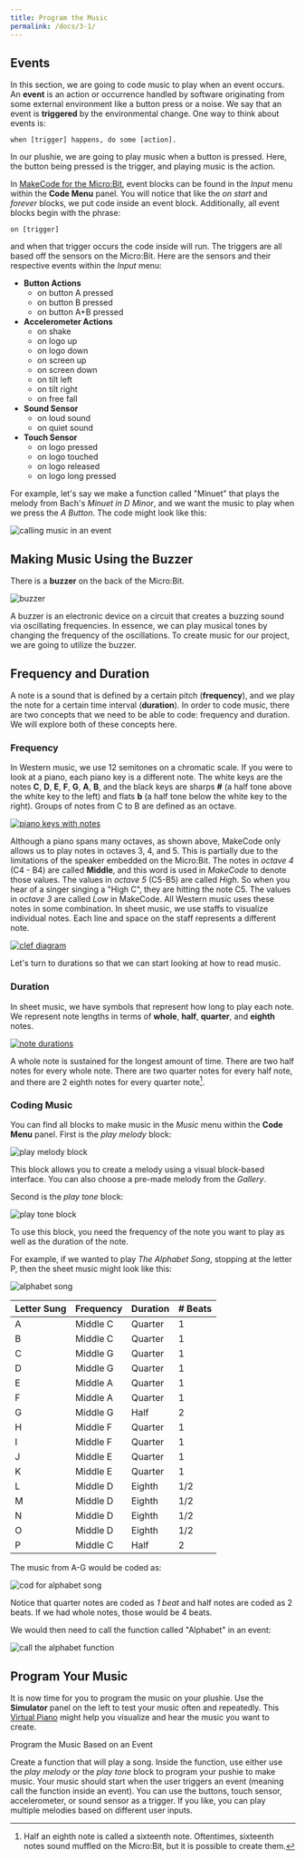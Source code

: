 ```yaml
---
title: Program the Music
permalink: /docs/3-1/
---
```

## Events
In this section, we are going to code music to play when an event occurs. An **event** is an action or occurrence handled by software originating from some external environment like a button press or a noise. We say that an event is **triggered** by the environmental change. One way to think about events is:

```
when [trigger] happens, do some [action].
```

In our plushie, we are going to play music when a button is pressed. Here, the button being pressed is the trigger, and playing music is the action.

In [MakeCode for the Micro:Bit](https://makecode.microbit.org/), event blocks can be found in the *Input* menu within the **Code Menu** panel. You will notice that like the *on start* and *forever* blocks, we put code inside an event block. Additionally, all event blocks begin with the phrase:

```
on [trigger]
```

and when that trigger occurs the code inside will run. The triggers are all based off the sensors on the Micro:Bit. Here are the sensors and their respective events within the *Input* menu:
- **Button Actions**
  - on button A pressed
  - on button B pressed
  - on button A+B pressed
- **Accelerometer Actions**
  - on shake
  - on logo up
  - on logo down
  - on screen up
  - on screen down
  - on tilt left
  - on tilt right
  - on free fall
- **Sound Sensor**
  - on loud sound
  - on quiet sound
- **Touch Sensor**
  - on logo pressed
  - on logo touched
  - on logo released
  - on logo long pressed

For example, let's say we make a function called "Minuet" that plays the melody from Bach's *Minuet in D Minor*, and we want the music to play when we press the *A Button*. The code might look like this: 

![calling music in an event](../images/minuet.png)

## Making Music Using the Buzzer
There is a **buzzer** on the back of the Micro:Bit.

![buzzer](../images/buzzer.png)

A buzzer is an electronic device on a circuit that creates a buzzing sound via oscillating frequencies. In essence, we can play musical tones by changing the frequency of the oscillations. To create music for our project, we are going to utilize the buzzer.

## Frequency and Duration
A note is a sound that is defined by a certain pitch (**frequency**), and we play the note for a certain time interval (**duration**). In order to code music, there are two concepts that we need to be able to code: frequency and duration. We will explore both of these concepts here.

### Frequency
In Western music, we use 12 semitones on a chromatic scale. If you were to look at a piano, each piano key is a different note. The white keys are the notes **C**, **D**, **E**, **F**, **G**, **A**, **B**, and the black keys are sharps **#** (a half tone above the white key to the left) and flats **b** (a half tone below the white key to the right). Groups of notes from C to B are defined as an octave.

[![piano keys with notes](../images/piano.png)](https://pixabay.com/vectors/piano-keys-octave-music-keyboard-307653/)

Although a piano spans many octaves, as shown above, MakeCode only allows us to play notes in octaves 3, 4, and 5. This is partially due to the limitations of the speaker embedded on the Micro:Bit. The notes in *octave 4* (C4 - B4) are called **Middle**, and this word is used in *MakeCode* to denote those values. The values in *octave 5* (C5-B5) are called *High*. So when you hear of a singer singing a "High C", they are hitting the note C5. The values in *octave 3* are called *Low* in MakeCode. All Western music uses these notes in some combination. In sheet music, we use staffs to visualize individual notes. Each line and space on the staff represents a different note.

[![clef diagram](../images/clef-diagram.png)](https://en.m.wikiversity.org/wiki/File:Clef_Diagram.png)

Let's turn to durations so that we can start looking at how to read music.

### Duration
In sheet music, we have symbols that represent how long to play each note. We represent note lengths in terms of **whole**, **half**, **quarter**, and **eighth** notes.

[![note durations](../images/durations.png)](https://commons.wikimedia.org/wiki/File:Divisive_rhythm.png)

A whole note is sustained for the longest amount of time. There are two half notes for every whole note. There are two quarter notes for every half note, and there are 2 eighth notes for every quarter note[^1].

[^1]: Half an eighth note is called a sixteenth note. Oftentimes, sixteenth notes sound muffled on the Micro:Bit, but it is possible to create them.

### Coding Music
You can find all blocks to make music in the *Music* menu within the **Code Menu** panel. First is the *play melody* block:

![play melody block](../images/melody-library.png)

This block allows you to create a melody using a visual block-based interface. You can also choose a pre-made melody from the *Gallery*.

Second is the *play tone* block:

![play tone block](../images/play-tone.png)

To use this block, you need the frequency of the note you want to play as well as the duration of the note. 

For example, if we wanted to play *The Alphabet Song*, stopping at the letter P, then the sheet music might look like this:

![alphabet song](../images/alphabet-song.png)

 Letter Sung | Frequency | Duration | # Beats
 --- | --- | --- | --- |
A | Middle C | Quarter | 1
B | Middle C | Quarter | 1
C | Middle G | Quarter | 1
D | Middle G | Quarter | 1
E | Middle A | Quarter | 1
F | Middle A | Quarter | 1
G | Middle G | Half | 2
H | Middle F | Quarter | 1
I | Middle F | Quarter | 1
J | Middle E | Quarter | 1
K | Middle E | Quarter | 1
L | Middle D | Eighth | 1/2
M | Middle D | Eighth | 1/2
N | Middle D | Eighth | 1/2
O | Middle D | Eighth | 1/2
P | Middle C | Half | 2

The music from A-G would be coded as:

![cod for alphabet song](../images/alphabet-code.png)

<span class="important">Notice that quarter notes are coded as *1 beat* and half notes are coded as 2 beats. If we had whole notes, those would be 4 beats.</span>

We would then need to call the function called "Alphabet" in an event:

![call the alphabet function](../images/call-alphabet.png)

## Program Your Music
It is now time for you to program the music on your plushie. Use the **Simulator** panel on the left to test your music often and repeatedly. This [Virtual Piano](https://virtualpiano.net/) might help you visualize and hear the music you want to create.

<span class="task-header">Program the Music Based on an Event</span>

<span class="task">Create a function that will play a song. Inside the function, use either use the <i>play melody</i> or the <i>play tone</i> block to program your pushie to make music. Your music should start when the user triggers an event (meaning call the function inside an event). You can use the buttons, touch sensor, accelerometer, or sound sensor as a trigger. If you like, you can play multiple melodies based on different user inputs.</span>